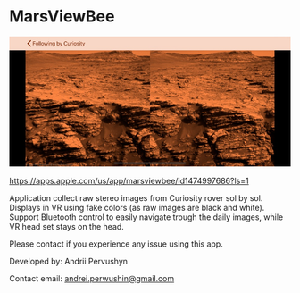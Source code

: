 # MarsViewBee

![Curiosity stereo image vr](939x0w.jpg)

https://apps.apple.com/us/app/marsviewbee/id1474997686?ls=1

Application collect raw stereo images from Curiosity rover sol by sol. Displays in VR using fake colors (as raw images are black and white). 
Support Bluetooth control to easily navigate trough the daily images, while VR head set stays on the head.

Please contact if you experience any issue using this app.

Developed by: Andrii Pervushyn

Contact email: andrei.perwushin@gmail.com
